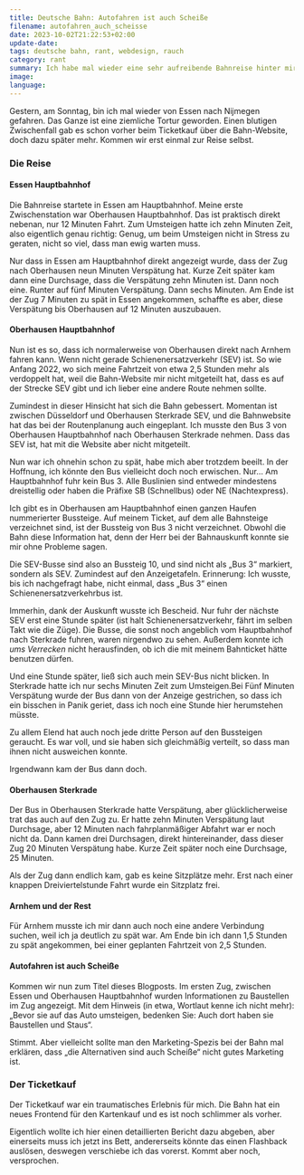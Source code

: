 ```yaml
---
title: Deutsche Bahn: Autofahren ist auch Scheiße
filename: autofahren_auch_scheisse
date: 2023-10-02T21:22:53+02:00
update-date:
tags: deutsche bahn, rant, webdesign, rauch
category: rant
summary: Ich habe mal wieder eine sehr aufreibende Bahnreise hinter mir, aber wirklich fertig gemacht hat mich das Kartenkaufen vorher.
image:
language:
---
```


Gestern, am Sonntag, bin ich mal wieder von Essen nach Nijmegen gefahren. Das Ganze ist eine ziemliche Tortur geworden. Einen blutigen Zwischenfall gab es schon vorher beim Ticketkauf über die Bahn-Website, doch dazu später mehr. Kommen wir erst einmal zur Reise selbst.

### Die Reise

#### Essen Hauptbahnhof

Die Bahnreise startete in Essen am Hauptbahnhof. Meine erste Zwischenstation war Oberhausen Hauptbahnhof. Das ist praktisch direkt nebenan, nur 12 Minuten Fahrt. Zum Umsteigen hatte ich zehn Minuten Zeit, also eigentlich genau richtig: Genug, um beim Umsteigen nicht in Stress zu geraten, nicht so viel, dass man ewig warten muss.

Nur dass in Essen am Hauptbahnhof direkt angezeigt wurde, dass der Zug nach Oberhausen neun Minuten Verspätung hat. Kurze Zeit später kam dann eine Durchsage, dass die Verspätung zehn Minuten ist. Dann noch eine. Runter auf fünf Minuten Verspätung. Dann sechs Minuten. Am Ende ist der Zug 7 Minuten zu spät in Essen angekommen, schaffte es aber, diese Verspätung bis Oberhausen auf 12 Minuten auszubauen.

#### Oberhausen Hauptbahnhof

Nun ist es so, dass ich normalerweise von Oberhausen direkt nach Arnhem fahren kann. Wenn nicht gerade Schienenersatzverkehr (SEV) ist. So wie Anfang 2022, wo sich meine Fahrtzeit von etwa 2,5 Stunden mehr als verdoppelt hat, weil die Bahn-Website mir nicht mitgeteilt hat, dass es auf der Strecke SEV gibt und ich lieber eine andere Route nehmen sollte.

Zumindest in dieser Hinsicht hat sich die Bahn gebessert. Momentan ist zwischen Düsseldorf und Oberhausen Sterkrade SEV, und die Bahnwebsite hat das bei der Routenplanung auch eingeplant. Ich musste den Bus 3 von Oberhausen Hauptbahnhof nach Oberhausen Sterkrade nehmen. Dass das SEV ist, hat mit die Website aber nicht mitgeteilt.

Nun war ich ohnehin schon zu spät, habe mich aber trotzdem beeilt. In der Hoffnung, ich könnte den Bus vielleicht doch noch erwischen. Nur… Am Hauptbahnhof fuhr kein Bus 3. Alle Buslinien sind entweder mindestens dreistellig oder haben die Präfixe SB (Schnellbus) oder NE (Nachtexpress).

Ich gibt es in Oberhausen am Hauptbahnhof einen ganzen Haufen nummerierter Bussteige. Auf meinem Ticket, auf dem alle Bahnsteige verzeichnet sind, ist der Bussteig von Bus 3 nicht verzeichnet. Obwohl die Bahn diese Information hat, denn der Herr bei der Bahnauskunft konnte sie mir ohne Probleme sagen.

Die SEV-Busse sind also an Bussteig 10, und sind nicht als „Bus 3“ markiert, sondern als SEV. Zumindest auf den Anzeigetafeln. Erinnerung: Ich wusste, bis ich nachgefragt habe, nicht einmal, dass „Bus 3“ einen Schienenersatzverkehrbus ist.

Immerhin, dank der Auskunft wusste ich Bescheid. Nur fuhr der nächste SEV erst eine Stunde später (ist halt Schienenersatzverkehr, fährt im selben Takt wie die Züge). Die Busse, die sonst noch angeblich vom Hauptbahnhof nach Sterkrade fuhren, waren nirgendwo zu sehen. Außerdem konnte ich _ums Verrecken_ nicht herausfinden, ob ich die mit meinem Bahnticket hätte benutzen dürfen.

Und eine Stunde später, ließ sich auch mein SEV-Bus nicht blicken. In Sterkrade hatte ich nur sechs Minuten Zeit zum Umsteigen.Bei Fünf Minuten Verspätung wurde der Bus dann von der Anzeige gestrichen, so dass ich ein bisschen in Panik geriet, dass ich noch eine Stunde hier herumstehen müsste.

Zu allem Elend hat auch noch jede dritte Person auf den Bussteigen geraucht. Es war voll, und sie haben sich gleichmäßig verteilt, so dass man ihnen nicht ausweichen konnte.

Irgendwann kam der Bus dann doch.

#### Oberhausen Sterkrade

Der Bus in Oberhausen Sterkrade hatte Verspätung, aber glücklicherweise trat  das auch auf den Zug zu. Er hatte zehn Minuten Verspätung laut Durchsage, aber 12 Minuten nach fahrplanmäßiger Abfahrt war er noch nicht da. Dann kamen drei Durchsagen, direkt hintereinander, dass dieser Zug 20 Minuten Verspätung habe. Kurze Zeit später noch eine Durchsage, 25 Minuten.

Als der Zug dann endlich kam, gab es keine Sitzplätze mehr. Erst nach einer knappen Dreiviertelstunde Fahrt wurde ein Sitzplatz frei.

#### Arnhem und der Rest

Für Arnhem musste ich mir dann auch noch eine andere Verbindung suchen, weil ich ja deutlich zu spät war. Am Ende bin ich dann 1,5 Stunden zu spät angekommen, bei einer geplanten Fahrtzeit von 2,5 Stunden.

#### Autofahren ist auch Scheiße

Kommen wir nun zum Titel dieses Blogposts. Im ersten Zug, zwischen Essen und Oberhausen Hauptbahnhof wurden Informationen zu Baustellen im Zug angezeigt. Mit dem Hinweis (in etwa, Wortlaut kenne ich nicht mehr): „Bevor sie auf das Auto umsteigen, bedenken Sie: Auch dort haben sie Baustellen und Staus“.

Stimmt. Aber vielleicht sollte man den Marketing-Spezis bei der Bahn mal erklären, dass „die Alternativen sind auch Scheiße“ nicht gutes Marketing ist.

### Der Ticketkauf

Der Ticketkauf war ein traumatisches Erlebnis für mich. Die Bahn hat ein neues Frontend für den Kartenkauf und es ist noch schlimmer als vorher.

Eigentlich wollte ich hier einen detaillierten Bericht dazu abgeben, aber einerseits muss ich jetzt ins Bett, andererseits könnte das einen Flashback auslösen, deswegen verschiebe ich das vorerst. Kommt aber noch, versprochen.
